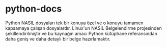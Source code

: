 python-docs
===========

Python NASIL dosyaları tek bir konuya özel ve o konuyu tamamen kapsamaya çalışan dosyalardır. Linux'un NASIL Belgelendirme projesinden şekillendirilmiştir ve bu kaynağın amacı Python kütüphane referansından daha geniş ve daha detaylı bir belge hazırlamaktır.

